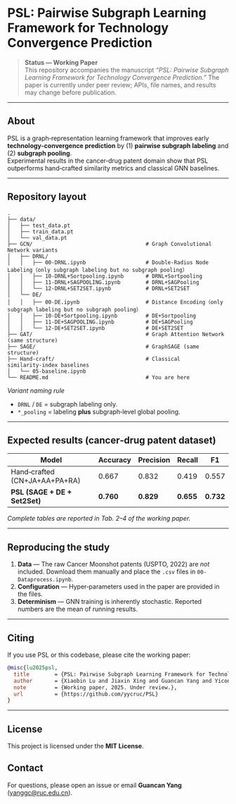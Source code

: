 # PSL: Pairwise Subgraph Learning Framework for Technology Convergence Prediction

> **Status — Working Paper**  
> This repository accompanies the manuscript *“PSL: Pairwise Subgraph Learning Framework for Technology Convergence Prediction.”* The paper is currently under peer review; APIs, file names, and results may change before publication.

---

## About
PSL is a graph‑representation learning framework that improves early **technology‑convergence prediction** by (1) **pairwise subgraph labeling** and (2) **subgraph pooling**.  
Experimental results in the cancer‑drug patent domain show that PSL outperforms hand‑crafted similarity metrics and classical GNN baselines.

---

## Repository layout
```
.
├── data/                       			
│   ├── test_data.pt
│   ├── train_data.pt
│   └── val_data.pt
├── GCN/                        			# Graph Convolutional Network variants		
│   ├── DRNL/                   			
│   │   ├── 00-DRNL.ipynb       			# Double‑Radius Node Labeling（only subgraph labeling but no subgraph pooling）
│   │   ├── 10-DRNL+Sortpooling.ipynb		# DRNL+Sortpooling
│   │   ├── 11-DRNL+SAGPOOLING.ipynb		# DRNL+SAGPooling
│   │   └── 12-DRNL+SET2SET.ipynb     	    # DRNL+SET2SET
│   └── DE/                     			
│   │   ├── 00-DE.ipynb       			    # Distance Encoding（only subgraph labeling but no subgraph pooling）
│   │   ├── 10-DE+Sortpooling.ipynb		    # DE+Sortpooling		
│   │   ├── 11-DE+SAGPOOLING.ipynb		    # DE+SAGPooling
│   │   └── 12-DE+SET2SET.ipynb             # DE+SET2SET
├── GAT/                        			# Graph Attention Network (same structure)
├── SAGE/                       			# GraphSAGE (same structure)
├── Hand-craft/                 			# Classical similarity‑index baselines
│   └── 05-baseline.ipynb
└── README.md                   			# You are here
```
*Variant naming rule*   
- `DRNL` / `DE` = subgraph labeling only.  
- `*_pooling` = labeling **plus** subgraph‑level global pooling.

---

## Expected results (cancer‑drug patent dataset)
| Model                              | Accuracy | Precision | Recall | F1 |
|------------------------------------|----------|-----------|--------|----|
| Hand‑crafted (CN+JA+AA+PA+RA)      | 0.667    | 0.832     | 0.419  | 0.557 |
| **PSL (SAGE + DE + Set2Set)**      | **0.760**| **0.829** | **0.655** | **0.732** |
*Complete tables are reported in Tab. 2–4 of the working paper.*

---

## Reproducing the study
1. **Data** — The raw Cancer Moonshot patents (USPTO, 2022) are *not* included. Download them manually and place the `.csv` files in `00-Dataprocess.ipynb`.
2. **Configuration** — Hyper‑parameters used in the paper are provided in the files.
3. **Determinism** — GNN training is inherently stochastic. Reported numbers are the mean of running results.

---

## Citing
If you use PSL or this codebase, please cite the working paper:
```bibtex
@misc{lu2025psl,
  title        = {PSL: Pairwise Subgraph Learning Framework for Technology Convergence Prediction},
  author       = {Xiaobin Lu and Jiaxin Xing and Guancan Yang and Yicong Yan},
  note         = {Working paper, 2025. Under review.},
  url          = {https://github.com/yycruc/PSL}
}
```

---

## License
This project is licensed under the **MIT License**.

## Contact
For questions, please open an issue or email **Guancan Yang** (<yanggc@ruc.edu.cn>).
